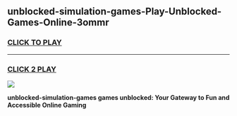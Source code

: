 
## unblocked-simulation-games-Play-Unblocked-Games-Online-3ommr
<h3>
<a href="https://premium76.site?title=unblocked-simulation-games&ref=24A">CLICK TO PLAY</a></h3>
<hr>

<h3>
<a href="https://premium76.site?title=unblocked-simulation-games&ref=24A">CLICK 2 PLAY</a>
  
</h3>

<a href="https://premium76.site?title=unblocked-simulation-games&ref=24A"><img src="https://clearcache.store/games.png"></a>


**unblocked-simulation-games games unblocked: Your Gateway to Fun and Accessible Online Gaming**
